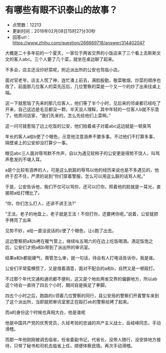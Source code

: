 # 有哪些有眼不识泰山的故事？
- 点赞数：12213
- 更新时间：2018年02月08日15时27分30秒
- 回答url：https://www.zhihu.com/question/266669718/answer/314402047
<body>
 <p data-pid="ij4ZHGvZ">大概是二十多年前的一个夏天，一家位于两省交界的小饭店来了三个看上去斯斯文文的客人abc。三个人要了几个菜，就坐在桌边聊了起来。</p>
 <p data-pid="3LOIKTHk">不多会，店主还没炒好菜呢，附近派出所的公安也驾临小店。</p>
 <p data-pid="-RvSNvhD">面对官老爷，店主人慌了神，连忙凑上前去，满脸殷勤，敬菜敬烟，炒菜的顺序也改了，前面那几位客人的菜先压后，几位警察的菜是一个又一个的炒了出来往桌上端。</p>
 <p data-pid="RAO9TxmM">这一下就惹恼了先来的那几位客人，他们等了半个小时，见后来的邻桌都已经吃了开来，自己这边是毛豆都没一颗，半天没人理睬，其中年轻的一位客人b就不乐意了，他质问店家，“我们先来的，怎么先给他们上菜啊。”</p>
 <p data-pid="T9cLNBtS">这一问可就惹恼了边上吃饭的公安，他们拍着桌子对着abc这边就是一顿臭骂</p>
 <p data-pid="1jQDl6iY">年长的客人a给b使了个眼色，示意他注意涵养不要多事。不过他们不打算多事，隔壁桌上的公安却没打算少一事。</p>
 <p data-pid="jewdZpzm">眼见abc三人面对辱骂默不作声，自以为遇见软柿子的公安更是得势不饶人，叫骂声愈发的不堪入耳。</p>
 <p data-pid="BbP9yI6W">a是个比较有涵养的人，可是这么肮脏的辱骂以他的经历来说也是不多遇见的，他终于忍不住，严肃的说到“你们穿着警服，怎么可以用这么脏的话骂人呢。”</p>
 <p data-pid="Oh20Q65P">于是，公安告诉他，我们不仅可以骂你，还可以打你，照着他的脸就是一耳光，直接把a给打懵比了。</p>
 <p data-pid="ZhHVfZCa">“你，你们怎么打人，还讲不讲王法?”</p>
 <p data-pid="F8t5ZsRZ">“王法，老子的地盘上，老子就是王法！不但打你，还要拷你呢。”说着，公安就把手铐亮了出来</p>
 <p data-pid="J2sc3ATO">见势不妙，a给一直没说话的c使了个眼色，让c跑了出去。</p>
 <p data-pid="dZ-sfiF5">这边警察把a和b拷在暖气管上，继续吆五喝六的在边上吃饭喝酒。酒足饭饱之后，公安们才把a和b带到了派出所的审讯室。</p>
 <p data-pid="cQ_fGW4g">结果a和b都挺硬气，甭管怎么审，就一句话，待会有人打电话告诉你，我是谁。</p>
 <p data-pid="4J_UahMP">公安们平常蛮横惯了，又是借着酒意，面对不配合的a和b，自然又是一顿殴打。</p>
 <p data-pid="JzpZAIXY">不过那个年代交通和通讯都不便利，这又是个地处两省交界的偏僻地方，所以ab这个待会一直待了四五个小时，期间自是挨足了拳脚。</p>
 <p data-pid="BKWaNHKQ">四五个小时之后，跑路的c领着几位警察的同行，县公安局的警察们开着警车来到了这个派出所，当即就把审讯室里正在殴打ab的警察给拷了起来。</p>
 <p data-pid="nUhdTfuW">而a的身份这个时候也真相大白，他是谁呢</p>
 <p data-pid="qCbPj-v5">他是中国共产党的优秀党员，久经考验的忠诚的共产主义战士，岳岐峰同志，手动滑稽。</p>
 <p data-pid="s42ACnBI">而那一年他刚刚被调去临省，任省委副书记，代省长，没带人随行，没安排地方接待，只带了秘书和司机去临省上任，顺便体察民情。再次手动滑稽。</p>
</body>